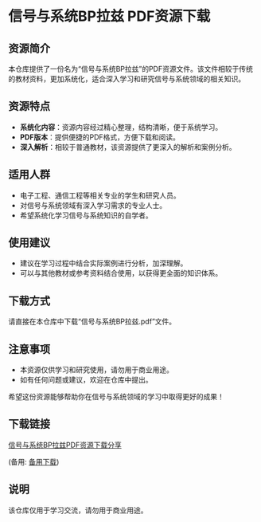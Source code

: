 # 信号与系统BP拉兹 PDF资源下载

## 资源简介
本仓库提供了一份名为“信号与系统BP拉兹”的PDF资源文件。该文件相较于传统的教材资料，更加系统化，适合深入学习和研究信号与系统领域的相关知识。

## 资源特点
- **系统化内容**：资源内容经过精心整理，结构清晰，便于系统学习。
- **PDF版本**：提供便捷的PDF格式，方便下载和阅读。
- **深入解析**：相较于普通教材，该资源提供了更深入的解析和案例分析。

## 适用人群
- 电子工程、通信工程等相关专业的学生和研究人员。
- 对信号与系统领域有深入学习需求的专业人士。
- 希望系统化学习信号与系统知识的自学者。

## 使用建议
- 建议在学习过程中结合实际案例进行分析，加深理解。
- 可以与其他教材或参考资料结合使用，以获得更全面的知识体系。

## 下载方式
请直接在本仓库中下载“信号与系统BP拉兹.pdf”文件。

## 注意事项
- 本资源仅供学习和研究使用，请勿用于商业用途。
- 如有任何问题或建议，欢迎在仓库中提出。

希望这份资源能够帮助你在信号与系统领域的学习中取得更好的成果！

## 下载链接
[信号与系统BP拉兹PDF资源下载分享](https://pan.quark.cn/s/ad920d53e71e) 

(备用: [备用下载](https://pan.baidu.com/s/15M16yXFcXbLM0O_TXBkk9A?pwd=1234))

## 说明

该仓库仅用于学习交流，请勿用于商业用途。
